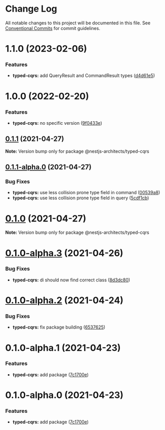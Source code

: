 # Change Log

All notable changes to this project will be documented in this file.
See [Conventional Commits](https://conventionalcommits.org) for commit guidelines.

# 1.1.0 (2023-02-06)


### Features

* **typed-cqrs:** add QueryResult and CommandResult types ([d4d61e5](https://github.com/nestjs-architects/typed-cqrs/commit/d4d61e51ce57244f7b9411a9d3a8d4a50cb88f31))





# 1.0.0 (2022-02-20)


### Features

* **typed-cqrs:** no specific version ([9f0433e](https://github.com/nestjs-architects/typed-cqrs/commit/9f0433ed44a832fa38485c60f790326260c34d52))





## [0.1.1](https://github.com/nestjs-architects/typed-cqrs/compare/@nestjs-architects/typed-cqrs@0.1.1-alpha.0...@nestjs-architects/typed-cqrs@0.1.1) (2021-04-27)

**Note:** Version bump only for package @nestjs-architects/typed-cqrs





## [0.1.1-alpha.0](https://github.com/nestjs-architects/typed-cqrs/compare/@nestjs-architects/typed-cqrs@0.1.0...@nestjs-architects/typed-cqrs@0.1.1-alpha.0) (2021-04-27)


### Bug Fixes

* **typed-cqrs:** use less collision prone type field in command ([00539a8](https://github.com/nestjs-architects/typed-cqrs/commit/00539a8dfb4cf0eb1067a8084163e5959b6f20a0))
* **typed-cqrs:** use less collision prone type field in query ([5cdf1cb](https://github.com/nestjs-architects/typed-cqrs/commit/5cdf1cb80422e4899ebd0ba34f4536298a7d3c4a))





# [0.1.0](https://github.com/nestjs-architects/typed-cqrs/compare/@nestjs-architects/typed-cqrs@0.1.0-alpha.3...@nestjs-architects/typed-cqrs@0.1.0) (2021-04-27)

**Note:** Version bump only for package @nestjs-architects/typed-cqrs





# [0.1.0-alpha.3](https://github.com/nestjs-architects/typed-cqrs/compare/@nestjs-architects/typed-cqrs@0.1.0-alpha.2...@nestjs-architects/typed-cqrs@0.1.0-alpha.3) (2021-04-26)


### Bug Fixes

* **typed-cqrs:** di should now find correct class ([8d3dc80](https://github.com/nestjs-architects/typed-cqrs/commit/8d3dc80478f655fcd87f8d6cac03d6b95c6d908c))





# [0.1.0-alpha.2](https://github.com/nestjs-architects/typed-cqrs/compare/@nestjs-architects/typed-cqrs@0.1.0-alpha.1...@nestjs-architects/typed-cqrs@0.1.0-alpha.2) (2021-04-24)


### Bug Fixes

* **typed-cqrs:** fix package building ([6537625](https://github.com/nestjs-architects/typed-cqrs/commit/65376254571804089c3abd0945076bcc36b88962))





# 0.1.0-alpha.1 (2021-04-23)


### Features

* **typed-cqrs:** add package ([7c1700e](https://github.com/nestjs-architects/typed-cqrs/commit/7c1700e16dc60cf537aead46bddfaa6608deebc3))





# 0.1.0-alpha.0 (2021-04-23)


### Features

* **typed-cqrs:** add package ([7c1700e](https://github.com/nestjs-architects/typed-cqrs/commit/7c1700e16dc60cf537aead46bddfaa6608deebc3))
